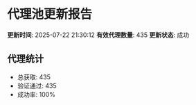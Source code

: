 # 代理池更新报告

**更新时间**: 2025-07-22 21:30:12
**有效代理数量**: 435
**更新状态**:  成功

## 代理统计
- 总获取: 435
- 验证通过: 435
- 成功率: 100%
